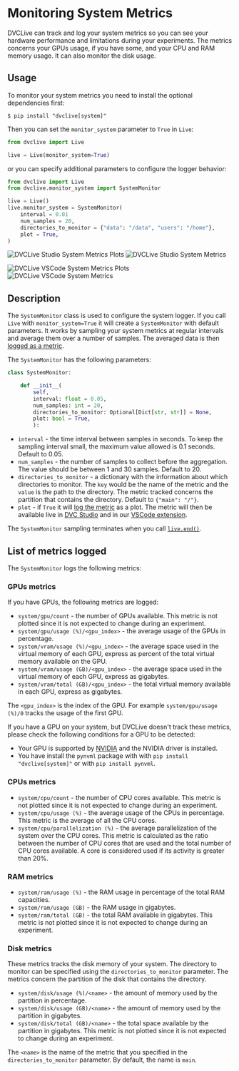 # Monitoring System Metrics

DVCLive can track and log your system metrics so you can see your hardware
performance and limitations during your experiments. The metrics concerns your
GPUs usage, if you have some, and your CPU and RAM memory usage. It can also
monitor the disk usage.

## Usage

To monitor your system metrics you need to install the optional dependencies
first:

```cli
$ pip install "dvclive[system]"
```

Then you can set the `monitor_system` parameter to `True` in `Live`:

```py
from dvclive import Live

live = Live(monitor_system=True)
```

or you can specify additional parameters to configure the logger behavior:

```py
from dvclive import Live
from dvclive.monitor_system import SystemMonitor

live = Live()
live.monitor_system = SystemMonitor(
    interval = 0.01
    num_samples = 20,
    directories_to_monitor = {"data": "/data", "users": "/home"},
    plot = True,
)
```

<toggle>
<tab title="DVC Studio">

![DVCLive Studio System Metrics Plots](/img/dvclive-studio-system-metrics-plots.png)
![DVCLive Studio System Metrics](/img/dvclive-studio-system-metrics.png)

</tab>
<tab title="VSCode Extension">

![DVCLive VSCode System Metrics Plots](/img/dvclive-vscode-system-metrics-plots.png)
![DVCLive VSCode System Metrics](/img/dvclive-vscode-system-metrics.png)

</tab>

</toggle>

## Description

The `SystemMonitor` class is used to configure the system logger. If you call
`Live` with `monitor_system=True` it will create a `SystemMonitor` with default
parameters. It works by sampling your system metrics at regular intervals and
average them over a number of samples. The averaged data is then
[logged as a metric](https://dvc.org/doc/dvclive/live/log_metric).

The `SystemMonitor` has the following parameters:

```py
class SystemMonitor:

    def __init__(
        self,
        interval: float = 0.05,
        num_samples: int = 20,
        directories_to_monitor: Optional[Dict[str, str]] = None,
        plot: bool = True,
        ):
```

- `interval` - the time interval between samples in seconds. To keep the
  sampling interval small, the maximum value allowed is 0.1 seconds. Default to
  0.05.
- `num_samples` - the number of samples to collect before the aggregation. The
  value should be between 1 and 30 samples. Default to 20.
- `directories_to_monitor` - a dictionary with the information about which
  directories to monitor. The `key` would be the name of the metric and the
  `value` is the path to the directory. The metric tracked concerns the
  partition that contains the directory. Default to `{"main": "/"}`.
- `plot` - if `True` it will
  [log the metric](https://dvc.org/doc/dvclive/live/log_metric) as a plot. The
  metric will then be available live in [DVC Studio](https://dvc.org/doc/studio)
  and in our
  [VSCode extension](https://marketplace.visualstudio.com/items?itemName=Iterative.dvc).

The `SystemMonitor` sampling terminates when you call
[`live.end()`](https://dvc.org/doc/dvclive/live/end).

## List of metrics logged

The `SystemMonitor` logs the following metrics:

### GPUs metrics

If you have GPUs, the following metrics are logged:

- `system/gpu/count` - the number of GPUs available. This metric is not plotted
  since it is not expected to change during an experiment.
- `system/gpu/usage (%)/<gpu_index>` - the average usage of the GPUs in
  percentage.
- `system/vram/usage (%)/<gpu_index>` - the average space used in the virtual
  memory of each GPU, express as percent of the total virtual memory available
  on the GPU.
- `system/vram/usage (GB)/<gpu_index>` - the average space used in the virtual
  memory of each GPU, express as gigabytes.
- `system/vram/total (GB)/<gpu_index>` - the total virtual memory available in
  each GPU, express as gigabytes.

The `<gpu_index>` is the index of the GPU. For example `system/gpu/usage (%)/0`
tracks the usage of the first GPU.

<admon type="tip">

If you have a GPU on your system, but DVCLive doesn't track these metrics,
please check the following conditions for a GPU to be detected:

- Your GPU is supported by
  [NVIDIA](https://www.nvidia.com/en-gb/geforce/graphics-cards/) and the NVIDIA
  driver is installed.
- You have install the `pynvml` package with with
  `pip install "dvclive[system]"` or with `pip install pynvml`.

</admon>

### CPUs metrics

- `system/cpu/count` - the number of CPU cores available. This metric is not
  plotted since it is not expected to change during an experiment.
- `system/cpu/usage (%)` - the average usage of the CPUs in percentage. This
  metric is the average of all the CPU cores.
- `system/cpu/parallelization (%)` - the average parallelization of the system
  over the CPU cores. This metric is calculated as the ratio between the number
  of CPU cores that are used and the total number of CPU cores available. A core
  is considered used if its activity is greater than 20%.

### RAM metrics

- `system/ram/usage (%)` - the RAM usage in percentage of the total RAM
  capacities.
- `system/ram/usage (GB)` - the RAM usage in gigabytes.
- `system/ram/total (GB)` - the total RAM available in gigabytes. This metric is
  not plotted since it is not expected to change during an experiment.

### Disk metrics

These metrics tracks the disk memory of your system. The directory to monitor
can be specified using the `directories_to_monitor` parameter. The metrics
concern the partition of the disk that contains the directory.

- `system/disk/usage (%)/<name>` - the amount of memory used by the partition in
  percentage.
- `system/disk/usage (GB)/<name>` - the amount of memory used by the partition
  in gigabytes.
- `system/disk/total (GB)/<name>` - the total space available by the partition
  in gigabytes. This metric is not plotted since it is not expected to change
  during an experiment.

The `<name>` is the name of the metric that you specified in the
`directories_to_monitor` parameter. By default, the name is `main`.
